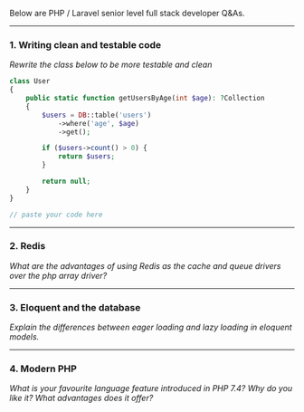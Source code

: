 Below are PHP / Laravel senior level full stack developer Q&As.

-------------------------

### 1. Writing clean and testable code

*Rewrite the class below to be more testable and clean*

```php
class User
{
    public static function getUsersByAge(int $age): ?Collection
    {
        $users = DB::table('users')
            ->where('age', $age)
            ->get();

        if ($users->count() > 0) {
            return $users;
        }

        return null;
    }
}
```

```php
// paste your code here
```

-------------------------

### 2. Redis

*What are the advantages of using Redis as the cache and queue drivers over the php array driver?*

-------------------------


### 3. Eloquent and the database

*Explain the differences between eager loading and lazy loading in eloquent models.*

-------------------------

### 4. Modern PHP

*What is your favourite language feature introduced in PHP 7.4? Why do you like it? What advantages does it offer?*

